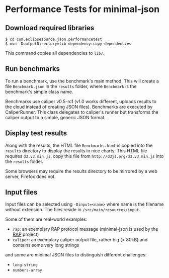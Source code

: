 Performance Tests for minimal-json
==================================

Download required libraries
---------------------------

    $ cd com.eclipsesource.json.performancetest
    $ mvn -DoutputDirectory=lib dependency:copy-dependencies

This command copies all dependencies to `lib/`.

Run benchmarks
--------------

To run a benchmark, use the benchmark's main method. This will create a file `Benchmark.json` in
the `results` folder, where `Benchmark` is the benchmark's simple class name.

Benchmarks use caliper v0.5-rc1 (v1.0 works different, uploads results to the cloud instead of
creating JSON files). Benchmarks are executed by CaliperRunner. This class delegates to caliper's
runner but transforms the caliper output to a simple, generic JSON format.

Display test results
--------------------

Along with the results, the HTML file `Benchmarks.html` is copied into the `results` directory
to display the results in nice charts.
This HTML file requires `d3.v3.min.js`, copy this file from `http://d3js.org/d3.v3.min.js` into the
`results` folder.

Some browsers may require the results directory to be mirrored by a web server, Firefox does not.

Input files
-----------

Input files can be selected using `-Dinput=<name>` where name is the filename without extension.
The files reside in `/src/main/resources/input`.

Some of them are real-world examples:

* `rap`: an exemplary RAP protocol message (minimal-json is used by the [RAP](http://eclipse.org/rap)
  project)
* `caliper`: an exemplary caliper output file, rather big (> 80kB) and contains some very long strings

and some are minimal JSON files to distinguish different challenges:

* `long-string`
* `numbers-array`
